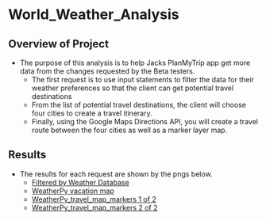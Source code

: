 # World_Weather_Analysis

## Overview of Project
- The purpose of this analysis is to help Jacks PlanMyTrip app get more data from the changes requested by the Beta testers.
	* The first request is to use input statements to filter the data for their weather preferences so that the client can get potential travel destinations
	* From the list of potential travel destinations, the client will choose four cities to create a travel itinerary.
	* Finally, using the Google Maps Directions API, you will create a travel route between the four cities as well as a marker layer map.
	
## Results
- The results for each request are shown by the pngs below.
	* [Filtered by Weather Database](Weather_Database/Filtered_weather_database.PNG)
	* [WeatherPy vacation map](Vacation_Search/WeatherPy_vacation_map.PNG)
	* [WeatherPy_travel_map_markers 1 of 2](Vacation_Itinerary/WeatherPy_travel_map_markers_2.png)		
	* [WeatherPy_travel_map_markers 2 of 2](Vacation_Itinerary/WeatherPy_travel_map_markers_2.png)
	
	
